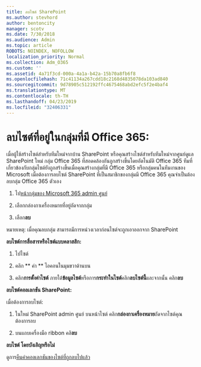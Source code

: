 ```yaml
---
title: ลบไซต์ SharePoint
ms.author: stevhord
author: bentoncity
manager: scotv
ms.date: 7/30/2018
ms.audience: Admin
ms.topic: article
ROBOTS: NOINDEX, NOFOLLOW
localization_priority: Normal
ms.collection: Adm_O365
ms.custom: ''
ms.assetid: 4a71f3cd-000a-4a1a-b42a-15b70a8fb6f8
ms.openlocfilehash: 71c41134a267cdd18c2168d4835078da103ad840
ms.sourcegitcommit: 9d78905c512192ffc4675468abd2efc5f2e4baf4
ms.translationtype: MT
ms.contentlocale: th-TH
ms.lasthandoff: 04/23/2019
ms.locfileid: "32406331"
---
```

# <a name="delete-sites-that-belong-to-an-office-365-group"></a>ลบไซต์ที่อยู่ในกลุ่มที่มี Office 365:

เมื่อผู้ใช้สร้างไซต์สำหรับทีมใหม่จากบ้าน SharePoint หรือคุณสร้างไซต์สำหรับทีมใหม่จากศูนย์ดูแล SharePoint ใหม่ กลุ่ม Office 365 ที่สอดคล้องกันถูกสร้างขึ้นโดยอัตโนมัติ Office 365 ทีมที่เกี่ยวข้องกับกลุ่มไซต์ยังถูกสร้างขึ้นเมื่อคุณสร้างกลุ่มที่มี Office 365 หรือกลุ่มคนในทีมงานของ Microsoft เมื่อต้องการลบไซต์ SharePoint ที่เป็นสมาชิกของกลุ่มมี Office 365 คุณจำเป็นต้องลบกลุ่ม Office 365 ตัวเอง 
  
1. ไป[หน้ากลุ่มของ Microsoft 365 admin ศูนย์](https://portal.office.com/adminportal/home#/groups)
    
2. เลือกกล่องกาเครื่องหมายที่อยู่ถัดจากกลุ่ม
    
3. เลือก**ลบ**
    
หมายเหตุ: เมื่อคุณลบกลุ่ม สามารถมีการหน่วงเวลาก่อนไซต์จะถูกเอาออกจาก SharePoint
  
**ลบไซต์การสื่อสารหรือไซต์แบบคลาสสิก:**

1. ไปไซต์
  
2. คลิก ** ค่า ** ไอคอนในมุมขวาด้านบน 
  
3. คลิก**การตั้งค่าไซต์** ภายใต้**ข้อมูลไซต์**หรือการ**กระทำในไซต์**คลิก**ลบไซต์นี้**และจากนั้น คลิก**ลบ**
  
**ลบไซต์คอลเลกชัน SharePoint:**

เมื่อต้องการลบไซต์:
  
1. ในใหม่ SharePoint admin ศูนย์ บนหน้าไซต์ คลิก**กล่องกาเครื่องหมาย**ถัดจากไซต์คุณต้องการลบ 
    
2. บนแถบเครื่องมือ ribbon คลิ**ลบ**
    
**ลบไซต์ โดยบังเอิญหรือไม่**

ดูการ[คืนค่าคอลเลกชันของไซต์ที่ถูกลบไปแล้ว](https://go.microsoft.com/fwlink/?linkid=867660)
  

